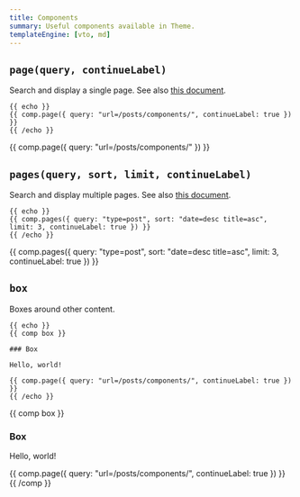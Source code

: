 ```yaml
---
title: Components
summary: Useful components available in Theme.
templateEngine: [vto, md]
---
```


## `page(query, continueLabel)`

Search and display a single page. See also [this document](https://lume.land/plugins/search/).

```vento
{{ echo }}
{{ comp.page({ query: "url=/posts/components/", continueLabel: true }) }}
{{ /echo }}
```

{{ comp.page({ query: "url=/posts/components/" }) }}

## `pages(query, sort, limit, continueLabel)`

Search and display multiple pages. See also [this document](https://lume.land/plugins/search/).

```vento
{{ echo }}
{{ comp.pages({ query: "type=post", sort: "date=desc title=asc", limit: 3, continueLabel: true }) }}
{{ /echo }}
```

{{ comp.pages({ query: "type=post", sort: "date=desc title=asc", limit: 3, continueLabel: true }) }}

## `box`

Boxes around other content.

```vento
{{ echo }}
{{ comp box }}

### Box

Hello, world!

{{ comp.page({ query: "url=/posts/components/", continueLabel: true }) }}
{{ /echo }}
```

{{ comp box }}

### Box

Hello, world!

{{ comp.page({ query: "url=/posts/components/", continueLabel: true }) }}
{{ /comp }}
